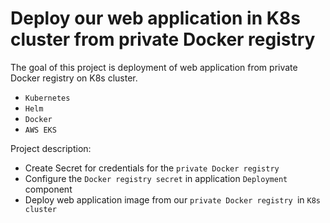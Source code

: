 # Deploy our web application in K8s cluster from private Docker registry

The goal of this project is deployment of web application from private Docker registry on K8s cluster.
- `Kubernetes`
- `Helm`
- `Docker`
- `AWS EKS`
 
Project description:
- Create Secret for credentials for the `private Docker registry`
- Configure the `Docker registry secret` in application `Deployment` component
- Deploy web application image from our `private Docker registry `in `K8s cluster`
